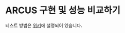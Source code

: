 # ARCUS 구현 및 성능 비교하기

테스트 방법은 [위키](https://hconnect.hanyang.ac.kr/SW_studio2_2017/team7/wikis/home)에 설명되어 있습니다.
